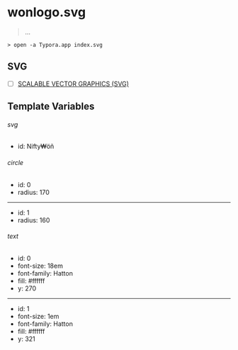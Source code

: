 # wonlogo.svg
> ...

```
> open -a Typora.app index.svg
```

## SVG
- [ ] [SCALABLE VECTOR GRAPHICS (SVG)](https://www.w3.org/Graphics/SVG/)

## Template Variables

###### svg
- id: Nifty₩öñ

###### circle
- id: 0
- radius: 170

---

- id: 1
- radius: 160

###### text

- id: 0
- font-size: 18em
- font-family: Hatton
- fill: #ffffff
- y: 270

---

- id: 1
- font-size: 1em
- font-family: Hatton
- fill: #ffffff
- y: 321
